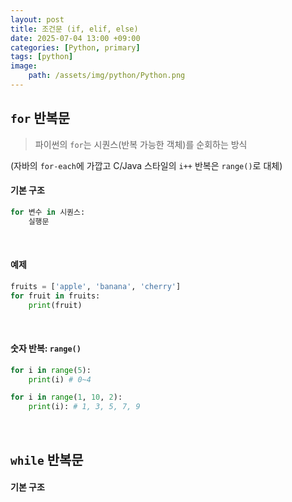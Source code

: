 ```yaml
---
layout: post
title: 조건문 (if, elif, else)
date: 2025-07-04 13:00 +09:00
categories: [Python, primary]
tags: [python]
image:
    path: /assets/img/python/Python.png
---
```

## `for` 반복문

> 파이썬의 `for`는 시퀀스(반복 가능한 객체)를 순회하는 방식

(자바의 `for-each`에 가깝고 C/Java 스타일의 `i++` 반복은 `range()`로 대체)

#### 기본 구조

```python
for 변수 in 시퀀스:
    실행문
```

<br>

#### 예제

```python
fruits = ['apple', 'banana', 'cherry']
for fruit in fruits:
    print(fruit)
```

<br>

#### 숫자 반복: `range()`

```python
for i in range(5):
    print(i) # 0~4
```

```python
for i in range(1, 10, 2):
    print(i): # 1, 3, 5, 7, 9
```

<br>

## `while` 반복문

#### 기본 구조
